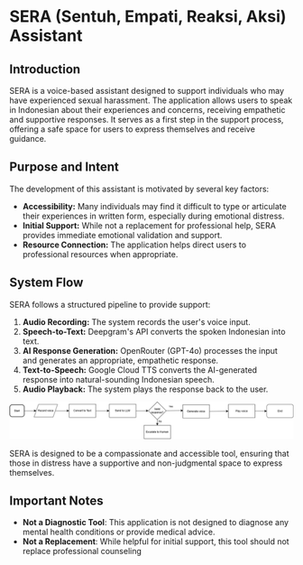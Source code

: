 # SERA (Sentuh, Empati, Reaksi, Aksi) Assistant

## Introduction

SERA is a voice-based assistant designed to support individuals who may have experienced sexual harassment. The application allows users to speak in Indonesian about their experiences and concerns, receiving empathetic and supportive responses. It serves as a first step in the support process, offering a safe space for users to express themselves and receive guidance.

## Purpose and Intent

The development of this assistant is motivated by several key factors:

- **Accessibility:** Many individuals may find it difficult to type or articulate their experiences in written form, especially during emotional distress.
- **Initial Support:** While not a replacement for professional help, SERA provides immediate emotional validation and support.
- **Resource Connection:** The application helps direct users to professional resources when appropriate.

## System Flow

SERA follows a structured pipeline to provide support:

1. **Audio Recording:** The system records the user's voice input.
2. **Speech-to-Text:** Deepgram's API converts the spoken Indonesian into text.
3. **AI Response Generation:** OpenRouter (GPT-4o) processes the input and generates an appropriate, empathetic response.
4. **Text-to-Speech:** Google Cloud TTS converts the AI-generated response into natural-sounding Indonesian speech.
5. **Audio Playback:** The system plays the response back to the user.

![SERA flowchart](image.png)


SERA is designed to be a compassionate and accessible tool, ensuring that those in distress have a supportive and non-judgmental space to express themselves.

## Important Notes
- **Not a Diagnostic Tool**: This application is not designed to diagnose any mental health conditions or provide medical advice.
- **Not a Replacement**: While helpful for initial support, this tool should not replace professional counseling